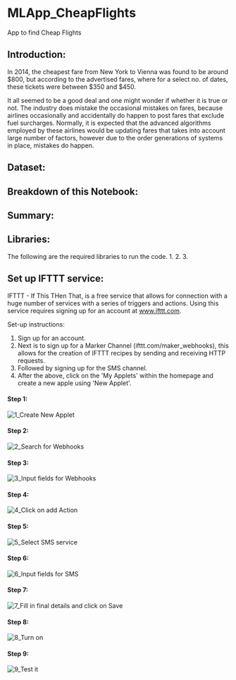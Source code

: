 # MLApp_CheapFlights
App to find Cheap Flights

## Introduction:

In 2014, the cheapest fare from New York to Vienna was found to be around $800, but according to the advertised fares, where for a select no. of dates, these tickets were between $350 and $450. 

It all seemed to be a good deal and one might wonder if whether it is true or not. The industry does mistake the occasional mistakes on fares, because airlines occasionally and accidentally do happen to post fares that exclude fuel surcharges. Normally, it is expected that the advanced algorithms employed by these airlines would be updating fares that takes into account large number of factors, however due to the order generations of systems in place, mistakes do happen.

## Dataset:


## Breakdown of this Notebook:


## Summary:


## Libraries:

The following are the required libraries to run the code.
1.
2.
3.

## Set up IFTTT service:

IFTTT - If This THen That, is a free service that allows for connection with a huge number of services with a series of triggers and actions. Using this service requires signing up for an account at www.ifttt.com. 

Set-up instructions:
1. Sign up for an account.
2. Next is to sign up for a Marker Channel (ifttt.com/maker_webhooks), this allows for the creation of IFTTT recipes by sending and receiving HTTP requests.
3. Followed by signing up for the SMS channel.
4. After the above, click on the 'My Applets' within the homepage and create a new apple using 'New Applet'.

#### Step 1:
![1_Create New Applet](https://github.com/ylee9107/MLApp_CheapFlights/blob/master/IFTTT%20Screenshots/1_Create%20New%20Applet.png)

#### Step 2:
![2_Search for Webhooks](https://github.com/ylee9107/MLApp_CheapFlights/blob/master/IFTTT%20Screenshots/2_Search%20for%20Webhooks.png)

#### Step 3:
![3_Input fields for Webhooks](https://github.com/ylee9107/MLApp_CheapFlights/blob/master/IFTTT%20Screenshots/3_Input%20fields%20for%20Webhooks.png)

#### Step 4:
![4_Click on add Action](https://github.com/ylee9107/MLApp_CheapFlights/blob/master/IFTTT%20Screenshots/4_Click%20on%20add%20Action.png)

#### Step 5:
![5_Select SMS service](https://github.com/ylee9107/MLApp_CheapFlights/blob/master/IFTTT%20Screenshots/5_Select%20SMS%20service.png)

#### Step 6:
![6_Input fields for SMS](https://github.com/ylee9107/MLApp_CheapFlights/blob/master/IFTTT%20Screenshots/6_Input%20fields%20for%20SMS.png)

#### Step 7:
![7_Fill in final details and click on Save](https://github.com/ylee9107/MLApp_CheapFlights/blob/master/IFTTT%20Screenshots/7_Fill%20in%20final%20details%20and%20click%20on%20Save.png)

#### Step 8:
![8_Turn on ](https://github.com/ylee9107/MLApp_CheapFlights/blob/master/IFTTT%20Screenshots/8_Turn%20on%20.png)

#### Step 9:
![9_Test it](https://github.com/ylee9107/MLApp_CheapFlights/blob/master/IFTTT%20Screenshots/9_Test%20it.png)


